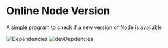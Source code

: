 # Online Node Version
A simple program to check if a new version of Node is available


![Dependencies](https://david-dm.org/13thThief/online-node-version.svg)
![devDepdencies](https://david-dm.org/13thThief/online-node-version/dev-status.svg)

